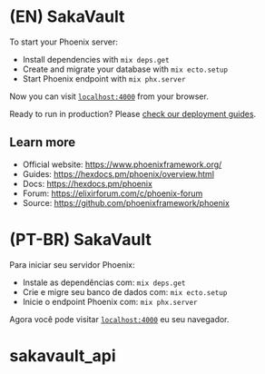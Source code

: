 # (EN) SakaVault

To start your Phoenix server:

  * Install dependencies with `mix deps.get`
  * Create and migrate your database with `mix ecto.setup`
  * Start Phoenix endpoint with `mix phx.server`

Now you can visit [`localhost:4000`](http://localhost:4000) from your browser.

Ready to run in production? Please [check our deployment guides](https://hexdocs.pm/phoenix/deployment.html).

## Learn more

  * Official website: https://www.phoenixframework.org/
  * Guides: https://hexdocs.pm/phoenix/overview.html
  * Docs: https://hexdocs.pm/phoenix
  * Forum: https://elixirforum.com/c/phoenix-forum
  * Source: https://github.com/phoenixframework/phoenix


# (PT-BR) SakaVault

Para iniciar seu servidor Phoenix:

  * Instale as dependências com: `mix deps.get`
  * Crie e migre seu banco de dados com: `mix ecto.setup`
  * Inicie o endpoint Phoenix com: `mix phx.server`


Agora você pode visitar [`localhost:4000`](http://localhost:4000) eu seu navegador.
# sakavault_api
